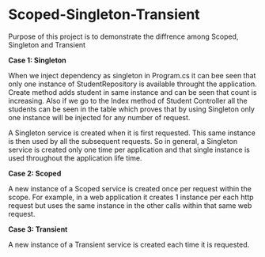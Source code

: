# Scoped-Singleton-Transient
Purpose of this project is to demonstrate the diffrence among Scoped, Singleton and Transient


**Case 1: Singleton**

When we inject dependency as singleton in Program.cs it can bee seen that only one instance of StudentRepository is available throught the application.
Create method adds student in same instance and can be seen that count is increasing. Also if we go to the Index method of Student Controller all the students can be seen in the table which proves that by using Singleton only one instance will be injected for any number of request.

A Singleton service is created when it is first requested. This same instance is then used by all the subsequent requests. So in general, a Singleton service is created only one time per application and that single instance is used throughout the application life time.


**Case 2: Scoped**

A new instance of a Scoped service is created once per request within the scope. For example, in a web application it creates 1 instance per each http request but uses the same instance in the other calls within that same web request.

**Case 3: Transient**

A new instance of a Transient service is created each time it is requested. 

